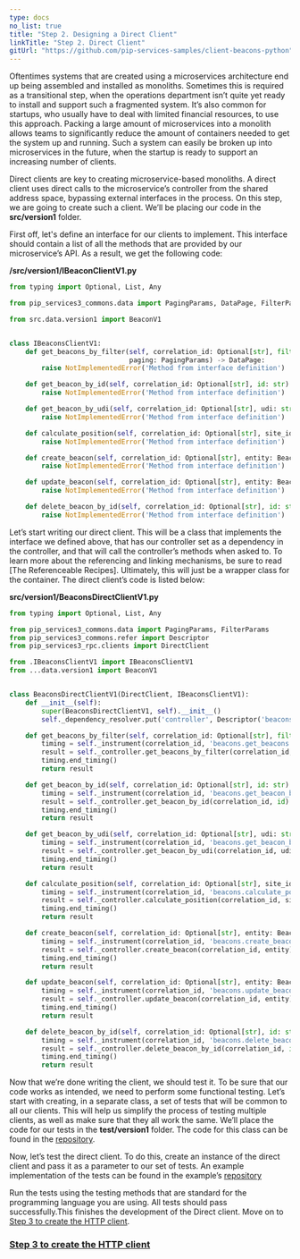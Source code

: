 ```yaml
---
type: docs
no_list: true
title: "Step 2. Designing a Direct Client"
linkTitle: "Step 2. Direct Client" 
gitUrl: "https://github.com/pip-services-samples/client-beacons-python"
---
```


Oftentimes systems that are created using a microservices architecture end up being assembled and installed as monoliths. Sometimes this is required as a transitional step, when the operations department isn’t quite yet ready to install and support such a fragmented system. It’s also common for startups, who usually have to deal with limited financial resources, to use this approach. Packing a large amount of microservices into a monolith allows teams to significantly reduce the amount of containers needed to get the system up and running. Such a system can easily be broken up into microservices in the future, when the startup is ready to support an increasing number of clients.

Direct clients are key to creating microservice-based monoliths. A direct client uses direct calls to the microservice’s controller from the shared address space, bypassing external interfaces in the process. On this step, we are going to create such a client. We’ll be placing our code in the **src/version1** folder.

First off, let's define an interface for our clients to implement. This interface should contain a list of all the methods that are provided by our microservice’s API. As a result, we get the following code:

**/src/version1/IBeaconClientV1.py**

```python
from typing import Optional, List, Any

from pip_services3_commons.data import PagingParams, DataPage, FilterParams

from src.data.version1 import BeaconV1


class IBeaconsClientV1:
    def get_beacons_by_filter(self, correlation_id: Optional[str], filter: FilterParams,
                              paging: PagingParams) -> DataPage:
        raise NotImplementedError('Method from interface definition')

    def get_beacon_by_id(self, correlation_id: Optional[str], id: str) -> dict:
        raise NotImplementedError('Method from interface definition')

    def get_beacon_by_udi(self, correlation_id: Optional[str], udi: str) -> dict:
        raise NotImplementedError('Method from interface definition')

    def calculate_position(self, correlation_id: Optional[str], site_id: str, udis: List[str]) -> Any:
        raise NotImplementedError('Method from interface definition')

    def create_beacon(self, correlation_id: Optional[str], entity: BeaconV1) -> dict:
        raise NotImplementedError('Method from interface definition')

    def update_beacon(self, correlation_id: Optional[str], entity: BeaconV1) -> dict:
        raise NotImplementedError('Method from interface definition')

    def delete_beacon_by_id(self, correlation_id: Optional[str], id: str) -> dict:
        raise NotImplementedError('Method from interface definition')

```

Let’s start writing our direct client. This will be a class that implements the interface we defined above, that has our controller set as a dependency in the controller, and that will call the controller’s methods when asked to. To learn more about the referencing and linking mechanisms, be sure to read [The Referenceable Recipes]. Ultimately, this will just be a wrapper class for the container. 
The direct client’s code is listed below:

**src/version1/BeaconsDirectClientV1.py**

```python
from typing import Optional, List, Any

from pip_services3_commons.data import PagingParams, FilterParams
from pip_services3_commons.refer import Descriptor
from pip_services3_rpc.clients import DirectClient

from .IBeaconsClientV1 import IBeaconsClientV1
from ...data.version1 import BeaconV1


class BeaconsDirectClientV1(DirectClient, IBeaconsClientV1):
    def __init__(self):
        super(BeaconsDirectClientV1, self).__init__()
        self._dependency_resolver.put('controller', Descriptor('beacons', 'controller', '*', '*', '1.0'))

    def get_beacons_by_filter(self, correlation_id: Optional[str], filter: FilterParams, paging: PagingParams) -> dict:
        timing = self._instrument(correlation_id, 'beacons.get_beacons')
        result = self._controller.get_beacons_by_filter(correlation_id, filter, paging)
        timing.end_timing()
        return result

    def get_beacon_by_id(self, correlation_id: Optional[str], id: str) -> dict:
        timing = self._instrument(correlation_id, 'beacons.get_beacon_by_id')
        result = self._controller.get_beacon_by_id(correlation_id, id)
        timing.end_timing()
        return result

    def get_beacon_by_udi(self, correlation_id: Optional[str], udi: str) -> dict:
        timing = self._instrument(correlation_id, 'beacons.get_beacon_by_udi')
        result = self._controller.get_beacon_by_udi(correlation_id, udi)
        timing.end_timing()
        return result

    def calculate_position(self, correlation_id: Optional[str], site_id: str, udis: List[str]) -> Any:
        timing = self._instrument(correlation_id, 'beacons.calculate_position')
        result = self._controller.calculate_position(correlation_id, site_id, udis)
        timing.end_timing()
        return result

    def create_beacon(self, correlation_id: Optional[str], entity: BeaconV1) -> dict:
        timing = self._instrument(correlation_id, 'beacons.create_beacon')
        result = self._controller.create_beacon(correlation_id, entity)
        timing.end_timing()
        return result

    def update_beacon(self, correlation_id: Optional[str], entity: BeaconV1) -> dict:
        timing = self._instrument(correlation_id, 'beacons.update_beacon')
        result = self._controller.update_beacon(correlation_id, entity)
        timing.end_timing()
        return result

    def delete_beacon_by_id(self, correlation_id: Optional[str], id: str) -> dict:
        timing = self._instrument(correlation_id, 'beacons.delete_beacon_by_id')
        result = self._controller.delete_beacon_by_id(correlation_id, id)
        timing.end_timing()
        return result

```

Now that we’re done writing the client, we should test it. 
To be sure that our code works as intended, we need to perform some functional testing. Let’s start with creating, in a separate class, a set of tests that will be common to all our clients. This will help us simplify the process of testing multiple clients, as well as make sure that they all work the same. We’ll place the code for our tests in the **test/version1** folder. The code for this class can be found in the [repository](https://github.com/pip-services-samples/client-beacons-python/blob/master/test/version1/BeaconsClientV1Fixture.py).


Now, let’s test the direct client. To do this, create an instance of the direct client and pass it as a parameter to our set of tests. 
An example implementation of the tests can be found in the example’s [repository](https://github.com/pip-services-samples/client-beacons-python/blob/master/test/version1/test_BeaconsDirectClientV1.python)


Run the tests using the testing methods that are standard for the programming language you are using. All tests should pass successfully.This finishes the development of the Direct client.
Move on to [Step 3 to create the HTTP client](../step3).


<span class="hide-title-link">

### [Step 3 to create the HTTP client](../step3)

</span>